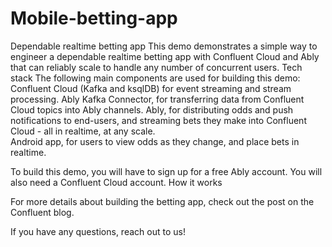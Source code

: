 # Mobile-betting-app
Dependable realtime betting app 
This demo demonstrates a simple way to engineer a dependable realtime betting app with Confluent Cloud and Ably that can reliably scale to handle any number of concurrent users. 
Tech stack
The following main components are used for building this demo:
Confluent Cloud (Kafka and ksqlDB) for event streaming and stream processing. 
Ably Kafka Connector, for transferring data from Confluent Cloud topics into Ably channels.
Ably, for distributing odds and push notifications to end-users, and streaming bets they make into Confluent Cloud - all in realtime, at any scale.  
Android app, for users to view odds as they change, and place bets in realtime.

To build this demo, you will have to sign up for a free Ably account. You will also need a Confluent Cloud account. 
How it works


For more details about building the betting app, check out the post on the Confluent blog. 

If you have any questions, reach out to us!
